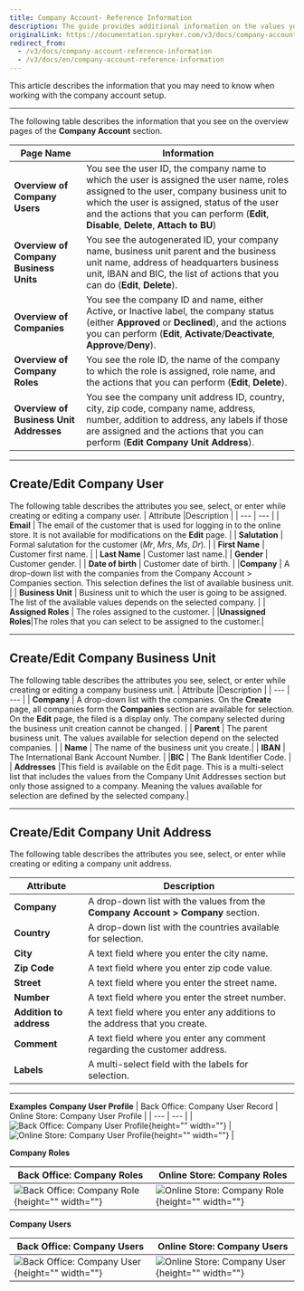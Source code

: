 ```yaml
---
title: Company Account- Reference Information
description: The guide provides additional information on the values you use when working with company roles, company unit addresses, company units, and company users.
originalLink: https://documentation.spryker.com/v3/docs/company-account-reference-information
redirect_from:
  - /v3/docs/company-account-reference-information
  - /v3/docs/en/company-account-reference-information
---
```


This article describes the information that you may need to know when working with the company account setup.
***
The following table describes the information that you see on the overview pages of the **Company Account** section.

| Page Name | Information |
| --- | --- |
| **Overview of Company Users** | You see the user ID, the company name to which the user is assigned the user name, roles assigned to the user, company business unit to which the user is assigned, status of the user and the actions that you can perform (**Edit**, **Disable**, **Delete**, **Attach to BU**) |
| **Overview of Company Business Units**|You see the autogenerated ID, your company name, business unit parent and the business unit name, address of headquarters business unit, IBAN and BIC, the list of actions that you can do (**Edit**, **Delete**). |
| **Overview of Companies** | You see the company ID and name, either Active, or Inactive label, the company status (either **Approved** or **Declined**), and the actions you can perform (**Edit**, **Activate**/**Deactivate**, **Approve**/**Deny**).  |
| **Overview of Company Roles** | You see the role ID, the name of the company to which the role is assigned, role name, and the actions that you can perform (**Edit**, **Delete**). |
| **Overview of Business Unit Addresses** | You see the company unit address ID, country, city, zip code, company name, address, number, addition to address, any labels if those are assigned and the actions that you can perform (**Edit Company Unit Address**). |
***
## Create/Edit Company User
The following table describes the attributes you see, select, or enter while creating or editing a company user.
| Attribute |Description  |
| --- | --- |
| **Email** | The email of the customer that is used for logging in to the online store. It is not available for modifications on the **Edit** page. |
| **Salutation** | Formal salutation for the customer (_Mr_, _Mrs_, _Ms_, _Dr_). |
| **First Name** | Customer first name. |
| **Last Name** |  Customer last name.|
| **Gender** | Customer gender. |
| **Date of birth** | Customer date of birth. |
|**Company**  | A drop-down list with the companies from the Company Account > Companies section. This selection defines the list of available business unit. |
| **Business Unit** | Business unit to which the user is going to be assigned. The list of the available values depends on the selected company. |
| **Assigned Roles** | The roles assigned to the customer. |
|**Unassigned Roles**|The roles that you can select to be assigned to the customer.|
***
## Create/Edit Company Business Unit
The following table describes the attributes you see, select, or enter while creating or editing a company business unit.
| Attribute |Description  |
| --- | --- |
| **Company** | A drop-down list with the companies. On the **Create** page, all companies form the **Companies** section are available for selection. On the **Edit** page, the filed is a display only. The company selected during the business unit creation cannot be changed. |
| **Parent** | The parent business unit. The values available for selection depend on the selected companies. |
| **Name** | The name of the business unit you create.|
| **IBAN** |  The International Bank Account Number. |
|**BIC**  | The Bank Identifier Code. |
| **Addresses** |This field is available on the Edit page. This is a multi-select list that includes the values from the Company Unit Addresses section but only those assigned to a company. Meaning the values available for selection are defined by the selected company.| 
***
## Create/Edit Company Unit Address
The following table describes the attributes you see, select, or enter while creating or editing a company unit address.

| Attribute | Description |
| --- | --- |
| **Company** | A drop-down list with the values from the **Company Account > Company** section. |
| **Country** | A drop-down list with the countries available for selection. |
| **City** | A text field where you enter the city name. |
| **Zip Code** | A text field where you enter zip code value. |
| **Street** | A text field where you enter the street name. |
| **Number** | A text field where you enter the street number. |
|**Addition to address**|A text field where you enter any additions to the address that you create.|
|**Comment**|A text field where you enter any comment regarding the customer address.|
|**Labels**| A multi-select field with the labels for selection.|
***

**Examples**
**Company User Profile**
| Back Office: Company User Record | Online Store: Company User Profile |
| --- | --- |
| ![Back Office: Company User Profile](https://spryker.s3.eu-central-1.amazonaws.com/docs/User+Guides/Back+Office+User+Guides/Company+Account/Company+Account:+Reference+Information/company-user-profile-backoffice.png){height="" width=""} | ![Online Store: Company User Profile](https://spryker.s3.eu-central-1.amazonaws.com/docs/User+Guides/Back+Office+User+Guides/Company+Account/Company+Account:+Reference+Information/company-user-profile-online-store.png){height="" width=""} |

**Company Roles**

| Back Office: Company Roles | Online Store: Company Roles |
| --- | --- |
| ![Back Office: Company Role](https://spryker.s3.eu-central-1.amazonaws.com/docs/User+Guides/Back+Office+User+Guides/Company+Account/Company+Account:+Reference+Information/company-role-backoffice.png){height="" width=""} | ![Online Store: Company Role](https://spryker.s3.eu-central-1.amazonaws.com/docs/User+Guides/Back+Office+User+Guides/Company+Account/Company+Account:+Reference+Information/company-role-online-store.png){height="" width=""} |

**Company Users**

| Back Office: Company Users |Online Store: Company Users |
| --- | --- |
| ![Back Office: Company User](https://spryker.s3.eu-central-1.amazonaws.com/docs/User+Guides/Back+Office+User+Guides/Company+Account/Company+Account:+Reference+Information/company-user-backoffice.png){height="" width=""} | ![Online Store: Company User](https://spryker.s3.eu-central-1.amazonaws.com/docs/User+Guides/Back+Office+User+Guides/Company+Account/Company+Account:+Reference+Information/company-user-online-store.png){height="" width=""} |
